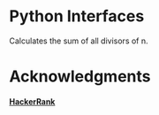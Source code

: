 # Python Interfaces
Calculates the sum of all divisors of n.

# Acknowledgments

#### [HackerRank](www.hackerrank.com)
